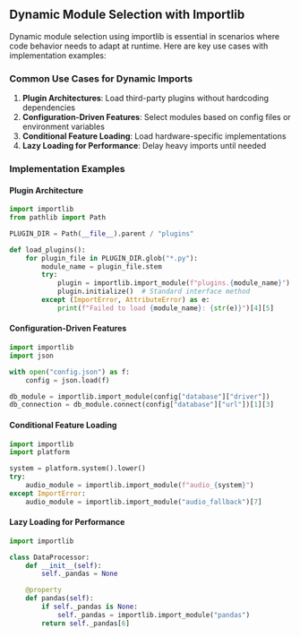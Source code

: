 ## Dynamic Module Selection with Importlib

Dynamic module selection using importlib is essential in scenarios where code behavior needs to adapt at runtime. Here are key use cases with implementation examples:

### Common Use Cases for Dynamic Imports
1. **Plugin Architectures**: Load third-party plugins without hardcoding dependencies
2. **Configuration-Driven Features**: Select modules based on config files or environment variables
3. **Conditional Feature Loading**: Load hardware-specific implementations
4. **Lazy Loading for Performance**: Delay heavy imports until needed

### Implementation Examples

#### Plugin Architecture

```python
import importlib
from pathlib import Path

PLUGIN_DIR = Path(__file__).parent / "plugins"

def load_plugins():
    for plugin_file in PLUGIN_DIR.glob("*.py"):
        module_name = plugin_file.stem
        try:
            plugin = importlib.import_module(f"plugins.{module_name}")
            plugin.initialize()  # Standard interface method
        except (ImportError, AttributeError) as e:
            print(f"Failed to load {module_name}: {str(e)}")[4][5]
```

#### Configuration-Driven Features

```python
import importlib
import json

with open("config.json") as f:
    config = json.load(f)

db_module = importlib.import_module(config["database"]["driver"])
db_connection = db_module.connect(config["database"]["url"])[1][3]
```

#### Conditional Feature Loading

```python   
import importlib
import platform

system = platform.system().lower()
try:
    audio_module = importlib.import_module(f"audio_{system}")
except ImportError:
    audio_module = importlib.import_module("audio_fallback")[7]
```

#### Lazy Loading for Performance

```python
import importlib

class DataProcessor:
    def __init__(self):
        self._pandas = None

    @property
    def pandas(self):
        if self._pandas is None:
            self._pandas = importlib.import_module("pandas")
        return self._pandas[6]
```